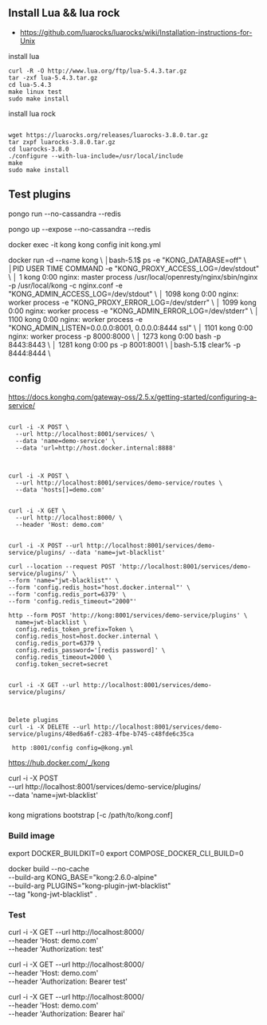 ## Install Lua && lua rock 
* https://github.com/luarocks/luarocks/wiki/Installation-instructions-for-Unix

install lua

```shell
curl -R -O http://www.lua.org/ftp/lua-5.4.3.tar.gz
tar -zxf lua-5.4.3.tar.gz
cd lua-5.4.3
make linux test
sudo make install
```

install lua rock

```shell

wget https://luarocks.org/releases/luarocks-3.8.0.tar.gz
tar zxpf luarocks-3.8.0.tar.gz
cd luarocks-3.8.0
./configure --with-lua-include=/usr/local/include
make
sudo make install
```


## Test plugins

pongo run --no-cassandra --redis  


pongo up --expose  --no-cassandra --redis 


docker exec -it kong kong config init kong.yml


docker run -d --name kong \                                                                      │bash-5.1$ ps
    -e "KONG_DATABASE=off" \                                                                                           │PID   USER     TIME  COMMAND
    -e "KONG_PROXY_ACCESS_LOG=/dev/stdout" \                                                                           │    1 kong      0:00 nginx: master process /usr/local/openresty/nginx/sbin/nginx -p /usr/local/kong -c nginx.conf
    -e "KONG_ADMIN_ACCESS_LOG=/dev/stdout" \                                                                           │ 1098 kong      0:00 nginx: worker process
    -e "KONG_PROXY_ERROR_LOG=/dev/stderr" \                                                                            │ 1099 kong      0:00 nginx: worker process
    -e "KONG_ADMIN_ERROR_LOG=/dev/stderr" \                                                                            │ 1100 kong      0:00 nginx: worker process
    -e "KONG_ADMIN_LISTEN=0.0.0.0:8001, 0.0.0.0:8444 ssl" \                                                            │ 1101 kong      0:00 nginx: worker process
    -p 8000:8000 \                                                                                                     │ 1273 kong      0:00 bash
    -p 8443:8443 \                                                                                                     │ 1281 kong      0:00 ps
    -p 8001:8001 \                                                                                                     │bash-5.1$ clear%
    -p 8444:8444 \

## config

https://docs.konghq.com/gateway-oss/2.5.x/getting-started/configuring-a-service/

```shell

curl -i -X POST \
  --url http://localhost:8001/services/ \
  --data 'name=demo-service' \
  --data 'url=http://host.docker.internal:8888'



curl -i -X POST \
  --url http://localhost:8001/services/demo-service/routes \
  --data 'hosts[]=demo.com'


curl -i -X GET \
  --url http://localhost:8000/ \
  --header 'Host: demo.com'


curl -i -X POST --url http://localhost:8001/services/demo-service/plugins/ --data 'name=jwt-blacklist'

curl --location --request POST 'http://localhost:8001/services/demo-service/plugins/' \
--form 'name="jwt-blacklist"' \
--form 'config.redis_host="host.docker.internal"' \
--form 'config.redis_port=6379' \
--form 'config.redis_timeout="2000"'

http --form POST 'http://kong:8001/services/demo-service/plugins' \
  name=jwt-blacklist \
  config.redis_token_prefix=Token \
  config.redis_host=host.docker.internal \
  config.redis_port=6379 \
  config.redis_password='[redis password]' \
  config.redis_timeout=2000 \
  config.token_secret=secret


curl -i -X GET --url http://localhost:8001/services/demo-service/plugins/ 



Delete plugins
curl -i -X DELETE --url http://localhost:8001/services/demo-service/plugins/48ed6a6f-c283-4fbe-b745-c48fde6c35ca

 http :8001/config config=@kong.yml

```
 https://hub.docker.com/_/kong

curl -i -X POST \
  --url http://localhost:8001/services/demo-service/plugins/ \
  --data 'name=jwt-blacklist'

 ###

 kong migrations bootstrap [-c /path/to/kong.conf]





### Build image


export DOCKER_BUILDKIT=0
export COMPOSE_DOCKER_CLI_BUILD=0

docker build --no-cache \
--build-arg KONG_BASE="kong:2.6.0-alpine" \
--build-arg PLUGINS="kong-plugin-jwt-blacklist" \
--tag "kong-jwt-blacklist" .



###  Test


curl -i -X GET --url http://localhost:8000/ \
  --header 'Host: demo.com' \
  --header 'Authorization: test'



curl -i -X GET --url http://localhost:8000/ \
  --header 'Host: demo.com' \
  --header 'Authorization: Bearer test'


curl -i -X GET --url http://localhost:8000/ \
  --header 'Host: demo.com' \
  --header 'Authorization: Bearer hai'
